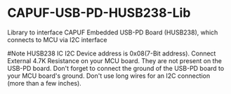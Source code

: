 # CAPUF-USB-PD-HUSB238-Lib
Library to interface CAPUF Embedded USB-PD Board (HUSB238), which connects to MCU via I2C interface


#Note
HUSB238 IC I2C Device address is 0x08(7-Bit address).
Connect External 4.7K Resistance on your MCU board. They are not present on the USB-PD board.
Don't forget to connect the ground of the USB-PD board to your MCU board's ground.
Don't use long wires for an I2C connection (more than a few inches). 
